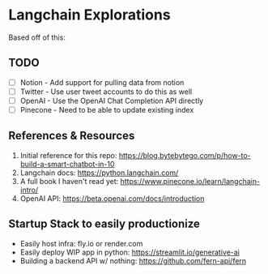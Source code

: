 # Langchain Explorations

Based off of this:

## TODO

- [ ] Notion - Add support for pulling data from notion
- [ ] Twitter - Use user tweet accounts to do this as well
- [ ] OpenAI - Use the OpenAI Chat Completion API directly
- [ ] Pinecone - Need to be able to update existing index

## References & Resources

1. Initial reference for this repo: https://blog.bytebytego.com/p/how-to-build-a-smart-chatbot-in-10
2. Langchain docs: https://python.langchain.com/
3. A full book I haven't read yet: https://www.pinecone.io/learn/langchain-intro/
4. OpenAI API: https://beta.openai.com/docs/introduction

## Startup Stack to easily productionize

- Easily host infra: fly.io or render.com
- Easily deploy WIP app in python: https://streamlit.io/generative-ai
- Building a backend API w/ nothing: https://github.com/fern-api/fern
